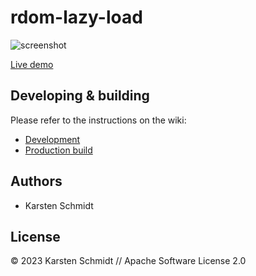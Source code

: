 # rdom-lazy-load

![screenshot](https://raw.githubusercontent.com/thi-ng/umbrella/develop/assets/examples/rdom-lazy-load.png)

[Live demo](http://demo.thi.ng/umbrella/rdom-lazy-load/)

## Developing & building

Please refer to the instructions on the wiki:

- [Development](https://github.com/thi-ng/umbrella/wiki/Development-mode-for-examples-using-thi.ng-meta%E2%80%90css)
- [Production build](https://github.com/thi-ng/umbrella/wiki/Example-build-instructions)

## Authors

- Karsten Schmidt

## License

&copy; 2023 Karsten Schmidt // Apache Software License 2.0
